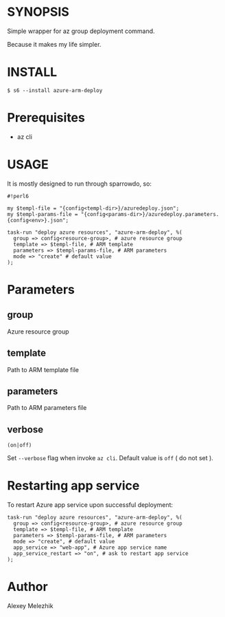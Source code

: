 # SYNOPSIS

Simple wrapper for az group deployment command. 

Because it makes my life simpler.

# INSTALL

    $ s6 --install azure-arm-deploy

# Prerequisites

* az cli

# USAGE

It is mostly designed to run through sparrowdo, so:

    #!perl6
    
    my $templ-file = "{config<templ-dir>}/azuredeploy.json";
    my $templ-params-file = "{config<params-dir>}/azuredeploy.parameters.{config<env>}.json";
    
    task-run "deploy azure resources", "azure-arm-deploy", %(
      group => config<resource-group>, # azure resource group
      template => $templ-file, # ARM template
      parameters => $templ-params-file, # ARM parameters
      mode => "create" # default value
    );
    

# Parameters

## group

Azure resource group

## template

Path to ARM template file

## parameters

Path to ARM parameters file

## verbose

`(on|off)`

Set `--verbose` flag when invoke `az cli`. Default value is `off` ( do not set ).

# Restarting app service

To restart Azure app service upon successful deployment:

    task-run "deploy azure resources", "azure-arm-deploy", %(
      group => config<resource-group>, # azure resource group
      template => $templ-file, # ARM template
      parameters => $templ-params-file, # ARM parameters
      mode => "create", # default value
      app_service => "web-app", # Azure app service name
      app_service_restart => "on", # ask to restart app service
    );

# Author

Alexey Melezhik

